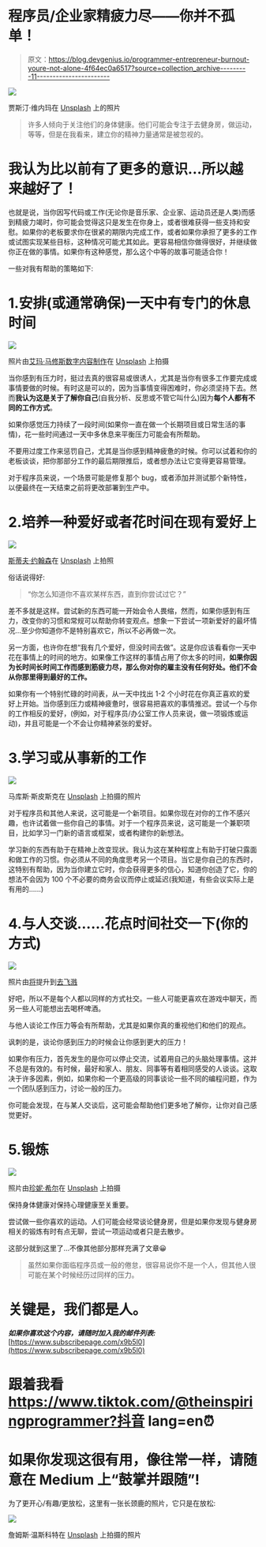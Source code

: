 # 程序员/企业家精疲力尽——你并不孤单！

> 原文：<https://blog.devgenius.io/programmer-entrepreneur-burnout-youre-not-alone-4f64ec0a6517?source=collection_archive---------11----------------------->

![](img/9b672891f7a7413538cd665cbe4c878f.png)

贾斯汀·维内玛在 [Unsplash](https://unsplash.com/) 上的照片

> 许多人倾向于关注他们的身体健康。他们可能会专注于去健身房，做运动，等等，但是在我看来，建立你的精神力量通常是被忽视的。

# 我认为比以前有了更多的意识…所以越来越好了！

也就是说，当你因写代码或工作(无论你是音乐家、企业家、运动员还是人类)而感到精疲力竭时，你可能会觉得这只是发生在你身上，或者很难获得一些支持和安慰。如果你的老板要求你在很紧的期限内完成工作，或者如果你承担了更多的工作或试图实现某些目标，这种情况可能尤其如此。更容易相信你做得很好，并继续做你正在做的事情。如果你有这种感觉，那么这个中等的故事可能适合你！

一些对我有帮助的策略如下:

# 1.安排(或通常确保)一天中有专门的休息时间

![](img/de906489974b72e7d9f24765c93e0043.png)

照片由[艾玛·马修斯数字内容制作](https://unsplash.com/@emmamatthews)在 [Unsplash](https://unsplash.com/) 上拍摄

当你感到有压力时，挺过去真的很容易或很诱人，尤其是当你有很多工作要完成或事情要做的时候。有时这是可以的，因为当事情变得困难时，你必须坚持下去。然而**我认为这是关于了解你自己**(自我分析、反思或不管它叫什么)因为**每个人都有不同的工作方式**。

如果你感觉压力持续了一段时间(如果你一直在做一个长期项目或日常生活的事情)，花一些时间通过一天中多休息来平衡压力可能会有所帮助。

不要用过度工作来惩罚自己，尤其是当你感到精神疲惫的时候。你可以试着和你的老板谈谈，把你那部分工作的最后期限推后，或者想办法让它变得更容易管理。

对于程序员来说，一个场景可能是修复那个 bug，或者添加并测试那个新特性，以便最终在一天结束之前将更改部署到生产中。

# 2.培养一种爱好或者花时间在现有爱好上

![](img/aeba8063b3bbf8ba6bd3c8301c1f5792.png)

[斯蒂夫·约翰森](https://unsplash.com/@steve_j)在 [Unsplash](https://unsplash.com/) 上拍照

俗话说得好:

> “你怎么知道你不喜欢某样东西，直到你尝试过它？”

差不多就是这样。尝试新的东西可能一开始会令人畏缩，然而，如果你感到有压力，改变你的习惯和常规可以帮助你转变观点。想象一下尝试一项新爱好的最坏情况…至少你知道你不是特别喜欢它，所以不必再做一次。

另一方面，也许你在想“我有几个爱好，但没时间去做”。这是你应该看看你一天中花在事情上的时间的地方。如果像工作这样的事情占用了你太多的时间，**如果你因为长时间长时间工作而感到筋疲力尽，那么你对你的雇主没有任何好处。他们不会从你那里得到最好的工作。**

如果你有一个特别忙碌的时间表，从一天中找出 1-2 个小时花在你真正喜欢的爱好上开始。当你感到压力或精神疲惫时，很容易把喜欢的事情推迟。尝试一个与你的工作相反的爱好，(例如，对于程序员/办公室工作人员来说，做一项锻炼或运动)，并且可能是一个不会让你精神紧张的爱好。

# 3.学习或从事新的工作

![](img/a28b48fff5ade00811e355575e2d9c3b.png)

马库斯·斯皮斯克在 [Unsplash](https://unsplash.com/) 上拍摄的照片

对于程序员和其他人来说，这可能是一个新项目。如果你现在对你的工作不感兴趣，也许试着做一些你自己的事情。对于一个程序员来说，这可能是一个兼职项目，比如学习一门新的语言或框架，或者构建你的新想法。

学习新的东西有助于在精神上改变现状。我认为这在某种程度上有助于打破只露面和做工作的习惯。你必须从不同的角度思考另一个项目。当它是你自己的东西时，这特别有帮助，因为当你建立它时，你会获得更多的信心，知道你创造了它，你的想法不会因为 100 个不必要的商务会议而停止或延迟(我知道，有些会议实际上是有用的……)

# 4.与人交谈……花点时间社交一下(你的方式)

![](img/001bf5b803bafa8fc19f8a59a0d9a32c.png)

照片由[将](https://unsplash.com/@elevatebeer)提升到[去飞溅](https://unsplash.com/)

好吧，所以不是每个人都以同样的方式社交。一些人可能更喜欢在游戏中聊天，而另一些人可能想出去喝杯啤酒。

与他人谈论工作压力等会有所帮助，尤其是如果你真的重视他们和他们的观点。

讽刺的是，谈论你感到压力的时候会让你感到更大的压力！

如果你有压力，首先发生的是你可以停止交流，试着用自己的头脑处理事情。这并不总是有效的。有时候，最好和家人、朋友、同事等有着相同感受的人谈谈。这取决于许多因素，例如，如果你和一个更高级的同事谈论一些不同的编程问题，作为一个团队感到压力，讨论一般的压力。

你可能会发现，在与某人交谈后，这可能会帮助他们更多地了解你，让你对自己感觉更好。

# 5.锻炼

![](img/788a93e9874196cfac9a92ac86f35967.png)

照片由[珍妮·希尔](https://unsplash.com/@jennyhill)在 [Unsplash](https://unsplash.com/) 上拍摄

保持身体健康对保持心理健康至关重要。

尝试做一些你喜欢的运动。人们可能会经常谈论健身房，但是如果你发现与健身房相关的锻炼有时有点无聊，尝试一项运动或者只是去散步。

这部分就到这里了…不像其他部分那样充满了文章😀

> 虽然如果你面临程序员或一般的倦怠，很容易说你不是一个人，但其他人很可能在某个时候经历过同样的压力。

# 关键是，我们都是人。

***如果你喜欢这个内容，请随时加入我的邮件列表:***[https://www.subscribepage.com/x9b5l0](https://www.subscribepage.com/x9b5l0)

# 跟着我看 https://www.tiktok.com/@theinspiringprogrammer?抖音 lang=en⏰

# 如果你发现这很有用，像往常一样，请随意在 Medium 上“鼓掌并跟随”!

为了更开心/有趣/更放松，这里有一张长颈鹿的照片，它只是在放松:

![](img/bd642145c2999a4926ca5e6cae2fe4a9.png)

詹姆斯·温斯科特在 [Unsplash](https://unsplash.com/) 上拍摄的照片